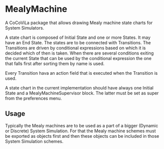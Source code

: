 # MealyMachine
A CoCoViLa package that allows drawing Mealy machine state charts for System Simulators.

A state chart is composed of Initial State and one or more States. It may have an End State. The states are to be connected with Transitions. The Transitions are driven by conditional expressions based on which it is decided which of then is taken. When there are several conditions exiting the current State that can be used by the conditional expression the one that falls first after sorting them by name is used.

Every Transition hava an action field that is executed when the Transition is used.

A state chart in the current implementation should have always one Initial State and a MealyMachineSupervisor block. The latter must be set as super from the preferences menu.

Usage
------

Typically the Mealy machines are to be used as a part of a bigger (Dynamic or Discrete) System Simulation. For that the Mealy machine schemes must be exported as objects first and then these objects can be included in those System Simulation schemes.  

